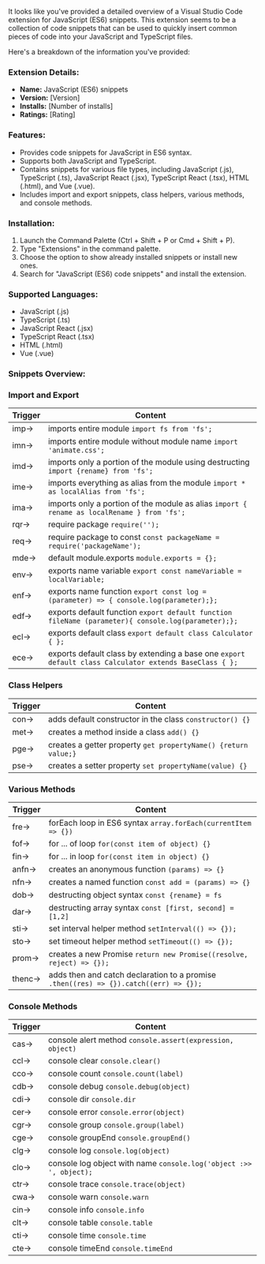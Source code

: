 It looks like you've provided a detailed overview of a Visual Studio Code extension for JavaScript (ES6) snippets. This extension seems to be a collection of code snippets that can be used to quickly insert common pieces of code into your JavaScript and TypeScript files.

Here's a breakdown of the information you've provided:

### Extension Details:
- **Name:** JavaScript (ES6) snippets
- **Version:** [Version]
- **Installs:** [Number of installs]
- **Ratings:** [Rating]

### Features:
- Provides code snippets for JavaScript in ES6 syntax.
- Supports both JavaScript and TypeScript.
- Contains snippets for various file types, including JavaScript (.js), TypeScript (.ts), JavaScript React (.jsx), TypeScript React (.tsx), HTML (.html), and Vue (.vue).
- Includes import and export snippets, class helpers, various methods, and console methods.

### Installation:
1. Launch the Command Palette (Ctrl + Shift + P or Cmd + Shift + P).
2. Type "Extensions" in the command palette.
3. Choose the option to show already installed snippets or install new ones.
4. Search for "JavaScript (ES6) code snippets" and install the extension.

### Supported Languages:
- JavaScript (.js)
- TypeScript (.ts)
- JavaScript React (.jsx)
- TypeScript React (.tsx)
- HTML (.html)
- Vue (.vue)

### Snippets Overview:
### Import and Export

| Trigger | Content                                    |
| ------- | ------------------------------------------ |
| imp→    | imports entire module `import fs from 'fs';` |
| imn→    | imports entire module without module name `import 'animate.css';` |
| imd→    | imports only a portion of the module using destructing `import {rename} from 'fs';` |
| ime→    | imports everything as alias from the module `import * as localAlias from 'fs';` |
| ima→    | imports only a portion of the module as alias `import { rename as localRename } from 'fs';` |
| rqr→    | require package `require('');` |
| req→    | require package to const `const packageName = require('packageName');` |
| mde→    | default module.exports `module.exports = {};` |
| env→    | exports name variable `export const nameVariable = localVariable;` |
| enf→    | exports name function `export const log = (parameter) => { console.log(parameter);};` |
| edf→    | exports default function `export default function fileName (parameter){ console.log(parameter);};` |
| ecl→    | exports default class `export default class Calculator { };` |
| ece→    | exports default class by extending a base one `export default class Calculator extends BaseClass { };` |

### Class Helpers

| Trigger | Content                                    |
| ------- | ------------------------------------------ |
| con→    | adds default constructor in the class `constructor() {}` |
| met→    | creates a method inside a class `add() {}` |
| pge→    | creates a getter property `get propertyName() {return value;}` |
| pse→    | creates a setter property `set propertyName(value) {}` |

### Various Methods

| Trigger | Content                                    |
| ------- | ------------------------------------------ |
| fre→    | forEach loop in ES6 syntax `array.forEach(currentItem => {})` |
| fof→    | for ... of loop `for(const item of object) {}` |
| fin→    | for ... in loop `for(const item in object) {}` |
| anfn→   | creates an anonymous function `(params) => {}` |
| nfn→    | creates a named function `const add = (params) => {}` |
| dob→    | destructing object syntax `const {rename} = fs` |
| dar→    | destructing array syntax `const [first, second] = [1,2]` |
| sti→    | set interval helper method `setInterval(() => {});` |
| sto→    | set timeout helper method `setTimeout(() => {});` |
| prom→   | creates a new Promise `return new Promise((resolve, reject) => {});` |
| thenc→  | adds then and catch declaration to a promise `.then((res) => {}).catch((err) => {});` |


### Console Methods

| Trigger | Content                                    |
| ------- | ------------------------------------------ |
| cas→    | console alert method `console.assert(expression, object)` |
| ccl→    | console clear `console.clear()` |
| cco→    | console count `console.count(label)` |
| cdb→    | console debug `console.debug(object)` |
| cdi→    | console dir `console.dir` |
| cer→    | console error `console.error(object)` |
| cgr→    | console group `console.group(label)` |
| cge→    | console groupEnd `console.groupEnd()` |
| clg→    | console log `console.log(object)` |
| clo→    | console log object with name `console.log('object :>> ', object);` |
| ctr→    | console trace `console.trace(object)` |
| cwa→    | console warn `console.warn` |
| cin→    | console info `console.info` |
| clt→    | console table `console.table` |
| cti→    | console time `console.time` |
| cte→    | console timeEnd `console.timeEnd` |


